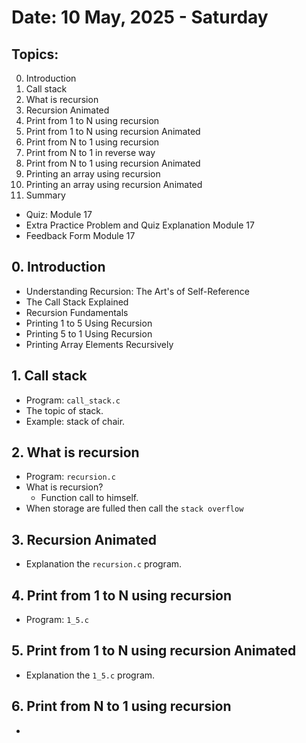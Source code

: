 # Date: 10 May, 2025 - Saturday

## Topics:
0. Introduction
1. Call stack
2. What is recursion
3. Recursion Animated
4. Print from 1 to N using recursion
5. Print from 1 to N using recursion Animated
6. Print from N to 1 using recursion
7. Print from N to 1 in reverse way
8. Print from N to 1 using recursion Animated
9. Printing an array using recursion
10. Printing an array using recursion Animated
11. Summary
- Quiz: Module 17
- Extra Practice Problem and Quiz Explanation Module 17
- Feedback Form Module 17

## 0. Introduction
- Understanding Recursion: The Art's of Self-Reference
- The Call Stack Explained
- Recursion Fundamentals
- Printing 1 to 5 Using Recursion
- Printing 5 to 1 Using Recursion
- Printing Array Elements Recursively

## 1. Call stack
- Program: `call_stack.c`
- The topic of stack.
- Example: stack of chair.

## 2. What is recursion
- Program: `recursion.c`
- What is recursion?
    - Function call to himself.
- When storage are fulled then call the `stack overflow`

## 3. Recursion Animated
- Explanation the `recursion.c` program.

## 4. Print from 1 to N using recursion
- Program: `1_5.c`

## 5. Print from 1 to N using recursion Animated
- Explanation the `1_5.c` program.

## 6. Print from N to 1 using recursion
- 